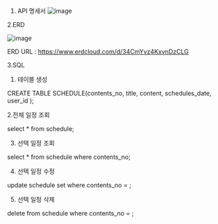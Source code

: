 1. API 명세서
![image](https://github.com/user-attachments/assets/08fba196-9eb5-4052-be24-2a2b59f298c4)



2.ERD 



![image](https://github.com/user-attachments/assets/eba536b0-a77b-4fa6-b55d-f522289db52c)

ERD URL : https://www.erdcloud.com/d/34CmYvz4KxvnDzCLG


3.SQL


1. 테이블 생성

 CREATE TABLE SCHEDULE(contents_no,
                               title,
                               content,
                               schedules_date,
                               user_id
                               );

                               
   2.전체 일정 조회

   
   select * from schedule;

   
   3. 선택 일정 조회

   select * from schedule where contents_no;

   
   4. 선택 일정 수정

   
   update schedule set             where contents_no =   ;

   
   5. 선택 일정 삭제

    
  delete from schedule where contents_no =  ;
